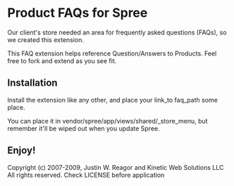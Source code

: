 Product FAQs for Spree
======================

Our client's store needed an area for frequently asked
questions (FAQs), so we created this extension.

This FAQ extension helps reference Question/Answers to Products. Feel free to fork and
extend as you see fit.

Installation
------------

Install the extension like any other, and place your link_to faq_path some place.

You can place it in vendor/spree/app/views/shared/_store_menu, but remember it'll
be wiped out when you update Spree.

Enjoy!
------

Copyright (c) 2007-2009, Justin W. Reagor and Kinetic Web Solutions LLC
All rights reserved.
Check LICENSE before application